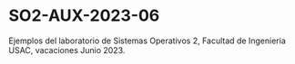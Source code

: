 # SO2-AUX-2023-06
Ejemplos del laboratorio de Sistemas Operativos 2, Facultad de Ingenieria USAC, vacaciones Junio 2023.
